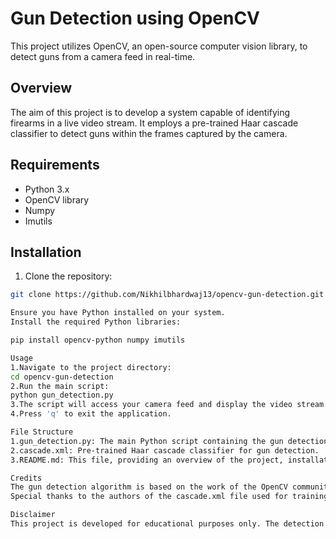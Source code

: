 # Gun Detection using OpenCV

This project utilizes OpenCV, an open-source computer vision library, to detect guns from a camera feed in real-time.

## Overview

The aim of this project is to develop a system capable of identifying firearms in a live video stream. It employs a pre-trained Haar cascade classifier to detect guns within the frames captured by the camera.

## Requirements

- Python 3.x
- OpenCV library
- Numpy
- Imutils

## Installation

1. Clone the repository:

```bash
git clone https://github.com/Nikhilbhardwaj13/opencv-gun-detection.git

Ensure you have Python installed on your system.
Install the required Python libraries:

pip install opencv-python numpy imutils

Usage
1.Navigate to the project directory:
cd opencv-gun-detection
2.Run the main script:
python gun_detection.py
3.The script will access your camera feed and display the video stream. If a gun is detected, it will be highlighted within the frame with a bounding box.
4.Press 'q' to exit the application.

File Structure
1.gun_detection.py: The main Python script containing the gun detection algorithm.
2.cascade.xml: Pre-trained Haar cascade classifier for gun detection.
3.README.md: This file, providing an overview of the project, installation instructions, and usage guidelines.

Credits
The gun detection algorithm is based on the work of the OpenCV community.
Special thanks to the authors of the cascade.xml file used for training the gun classifier.

Disclaimer
This project is developed for educational purposes only. The detection accuracy may vary depending on environmental conditions, camera quality, and other factors. It is not intended for use in high-stakes security applications
